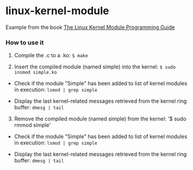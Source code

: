 # linux-kernel-module

Example from the book [The Linux Kernel Module Programming Guide](https://tldp.org/LDP/lkmpg/2.6/html/x121.html)

### How to use it 

1. Compile the .c to a .ko: `$ make`

2. Insert the compiled module (named simple) into the kernel: `$ sudo insmod simple.ko`


- Check if the module "Simple" has been added to list of kernel modules in execution: `lsmod | grep simple`

- Display the last kernel-related messages retrieved from the kernel ring buffer: `dmesg | tail`

3. Remove the compiled module (named simple) from the kernel: '$ sudo rmmod simple'

- Check if the module "Simple" has been added to list of kernel modules in execution: `lsmod | grep simple`

- Display the last kernel-related messages retrieved from the kernel ring buffer: `dmesg | tail`
